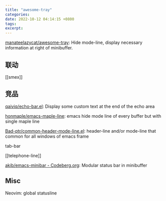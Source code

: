 ```yaml
---
title: "awesome-tray"
categories: 
date: 2022-10-12 04:14:15 +0800
tags: 
excerpt: 
---
```


[manateelazycat/awesome-tray](https://github.com/manateelazycat/awesome-tray): Hide mode-line, display necessary information at right of minibuffer.



## 联动

[[smex]]

## 竞品

[qaiviq/echo-bar.el](https://github.com/qaiviq/echo-bar.el): Display some custom text at the end of the echo area

[honmaple/emacs-maple-line](https://github.com/honmaple/emacs-maple-line): emacs hide mode line of every buffer but with single maple line

[Bad-ptr/common-header-mode-line.el](https://github.com/Bad-ptr/common-header-mode-line.el): header-line and/or mode-line that common for all windows of emacs frame

tab-bar

[[telephone-line]]

[akib/emacs-minibar - Codeberg.org](https://codeberg.org/akib/emacs-minibar): Modular status bar in minibuffer

## Misc


Neovim: global statusline





